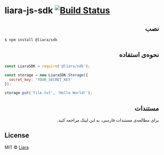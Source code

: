 # liara-js-sdk [![Build Status](https://travis-ci.org/liara-ir/liara-js-sdk.svg?branch=master)](https://travis-ci.org/liara-ir/liara-js-sdk)

>


<div dir="rtl">
	<h2>نصب</h2>
</div>

```
$ npm install @liara/sdk
```


<div dir="rtl">
	<h2>نحوه‌ی استفاده</h2>
</div>

```js
const LiaraSDK = require('@liara/sdk');

const storage = new LiaraSDK.Storage({
  secret_key: 'YOUR_SECRET_KEY'
});

storage.put('file.txt', 'Hello World!');
```

<div dir="rtl">
	<h2>مستندات</h2>
	برای مطالعه‌ی مستندات فارسی، به این لینک مراجعه کنید.
</div>

## License

MIT © [Liara](https://github.com/liara-ir)
